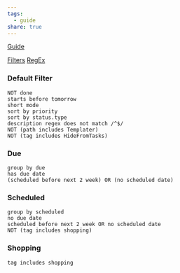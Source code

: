 ```yaml
---
tags:
  - guide
share: true
---
```

[Guide](https://publish.obsidian.md/tasks/Introduction)

[Filters](https://publish.obsidian.md/tasks/Queries/Filters)
[RegEx](https://publish.obsidian.md/tasks/Queries/Regular+Expressions)

### Default Filter
```
NOT done
starts before tomorrow
short mode
sort by priority
sort by status.type
description regex does not match /^$/
NOT (path includes Templater)
NOT (tag includes HideFromTasks)
```

### Due
```
group by due
has due date
(scheduled before next 2 week) OR (no scheduled date)
```
### Scheduled
```
group by scheduled
no due date
scheduled before next 2 week OR no scheduled date
NOT (tag includes shopping)
```
### Shopping
```
tag includes shopping
```
